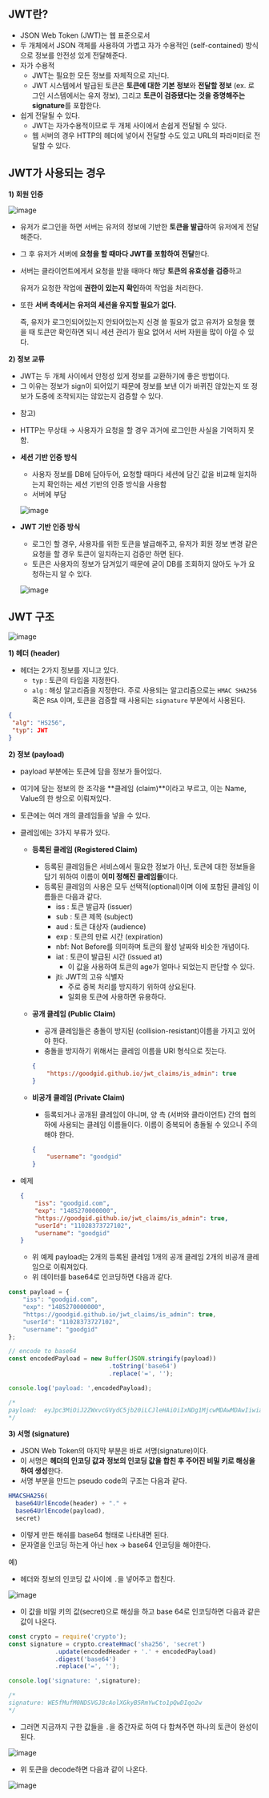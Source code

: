 ## JWT란?

- JSON Web Token (JWT)는 웹 표준으로서
- 두 개체에서 JSON 객체를 사용하여 가볍고 자가 수용적인 (self-contained) 방식으로 정보를 안전성 있게 전달해준다.
- 자가 수용적
    - JWT는 필요한 모든 정보를 자체적으로 지닌다.
    - JWT 시스템에서 발급된 토큰은 **토큰에 대한 기본 정보**와 **전달할 정보** (ex. 로그인 시스템에서는 유저 정보), 그리고 **토큰이 검증됐다는 것을 증명해주는 signature**를 포함한다.
- 쉽게 전달될 수 있다.
    - JWT는 자가수용적이므로 두 개체 사이에서 손쉽게 전달될 수 있다.
    - 웹 서버의 경우 HTTP의 헤더에 넣어서 전달할 수도 있고 URL의 파라미터로 전달할 수 있다.

## JWT가 사용되는 경우

**1) 회원 인증**

![image](https://user-images.githubusercontent.com/47748246/188250681-208af321-ed60-46c3-943f-d59232f92690.png)

- 유저가 로그인을 하면 서버는 유저의 정보에 기반한 **토큰을 발급**하여 유저에게 전달해준다.
- 그 후 유저가 서버에 **요청을 할 때마다 JWT를 포함하여 전달**한다.
- 서버는 클라이언트에게서 요청을 받을 때마다 해당 **토큰의 유효성을 검증**하고
    
    유저가 요청한 작업에 **권한이 있는지 확인**하여 작업을 처리한다.
    
- 또한 **서버 측에서는 유저의 세션을 유지할 필요가 없다.**
    
    즉, 유저가 로그인되어있는지 안되어있는지 신경 쓸 필요가 없고
    유저가 요청을 했을 때 토큰만 확인하면 되니 세션 관리가 필요 없어서 서버 자원을 많이 아낄 수 있다. 
    

**2) 정보 교류**

- JWT는 두 개체 사이에서 안정성 있게 정보를 교환하기에 좋은 방법이다.
- 그 이유는 정보가 sign이 되어있기 때문에 정보를 보낸 이가 바뀌진 않았는지 또 정보가 도중에 조작되지는 않았는지 검증할 수 있다.

+ 참고)

- HTTP는 무상태 → 사용자가 요청을 할 경우 과거에 로그인한 사실을 기억하지 못함.
- **세션 기반 인증 방식**
    - 사용자 정보를 DB에 담아두어, 요청할 때마다 세션에 담긴 값을 비교해 일치하는지 확인하는 세션 기반의 인증 방식을 사용함
    - 서버에 부담
    
    ![image](https://user-images.githubusercontent.com/47748246/188250687-46b02879-6812-45d1-a6c3-325ef319e16f.png)
    
- **JWT 기반 인증 방식**
    - 로그인 할 경우, 사용자를 위한 토큰을 발급해주고, 유저가 회원 정보 변경 같은 요청을 할 경우 토큰이 일치하는지 검증만 하면 된다.
    - 토큰은 사용자의 정보가 담겨있기 때문에 굳이 DB를 조회하지 않아도 누가 요청하는지 알 수 있다.
    
    ![image](https://user-images.githubusercontent.com/47748246/188250695-0b235283-955f-45ff-87d6-dad7b00c2a3e.png)
    

## JWT 구조

![image](https://user-images.githubusercontent.com/47748246/188250704-06f0e4d2-b9cc-4fa9-93d8-35c9dd4db516.png)

**1) 헤더 (header)**

- 헤더는 2가지 정보를 지니고 있다.
    - `typ` : 토큰의 타입을 지정한다.
    - `alg` : 해싱 알고리즘을 지정한다. 주로 사용되는 알고리즘으로는 `HMAC SHA256` 혹은 `RSA` 이며, 토큰을 검증할 때 사용되는 `signature` 부분에서 사용된다.

```json
{
 "alg": "HS256",
 "typ": JWT
}
```

**2) 정보 (payload)**

- payload 부분에는 토큰에 담을 정보가 들어있다.
- 여기에 담는 정보의 한 조각을 **클레임 (claim)**이라고 부르고, 이는 Name, Value의 한 쌍으로 이뤄져있다.
- 토큰에는 여러 개의 클레임들을 넣을 수 있다.
- 클레임에는 3가지 부류가 있다.
    - **등록된 클레임 (Registered Claim)**
        - 등록된 클레임들은 서비스에서 필요한 정보가 아닌, 토큰에 대한 정보들을 담기 위하여 이름이 **이미 정해진 클레임들**이다.
        - 등록된 클레임의 사용은 모두 선택적(optional)이며 이에 포함된 클레임 이름들은 다음과 같다.
            - iss : 토큰 발급자 (issuer)
            - sub : 토큰 제목 (subject)
            - aud : 토큰 대상자 (audience)
            - exp : 토큰의 만료 시간 (expiration)
            - nbf: Not Before를 의미하며 토큰의 활성 날짜와 비슷한 개념이다.
            - iat : 토큰이 발급된 시간 (issued at)
                - 이 값을 사용하여 토큰의 age가 얼마나 되었는지 판단할 수 있다.
            - jti: JWT의 고유 식별자
                - 주로 중복 처리를 방지하기 위하여 상요된다.
                - 일회용 토큰에 사용하면 유용하다.
    - **공개 클레임 (Public Claim)**
        - 공개 클레임들은 충돌이 방지된 (collision-resistant)이름을 가지고 있어야 한다.
        - 충돌을 방지하기 위해서는 클레임 이름을 URI 형식으로 짓는다.
        
        ```json
        {
            "https://goodgid.github.io/jwt_claims/is_admin": true
        }
        ```
        
    
    - **비공개 클레임 (Private Claim)**
        - 등록되거나 공개된 클레임이 아니며, 양 측 (서버와 클라이언트) 간의 협의 하에 사용되는 클레임 이름들이다. 이름이 중복되어 충돌될 수 있으니 주의해야 한다.
        
        ```json
        {
            "username": "goodgid"
        }
        ```
        
    
- 예제
    
    ```json
    {
        "iss": "goodgid.com",
        "exp": "1485270000000",
        "https://goodgid.github.io/jwt_claims/is_admin": true,
        "userId": "11028373727102",
        "username": "goodgid"
    }
    ```
    
    - 위 예제 payload는 2개의 등록된 클레임 1개의 공개 클레임 2개의 비공개 클레임으로 이뤄져있다.
    - 위 데이터를 base64로 인코딩하면 다음과 같다.

```jsx
const payload = {
    "iss": "goodgid.com",
    "exp": "1485270000000",
    "https://goodgid.github.io/jwt_claims/is_admin": true,
    "userId": "11028373727102",
    "username": "goodgid"
};

// encode to base64
const encodedPayload = new Buffer(JSON.stringify(payload))
                            .toString('base64')
                            .replace('=', '');

console.log('payload: ',encodedPayload);

/* 
payload:  eyJpc3MiOiJ2ZWxvcGVydC5jb20iLCJleHAiOiIxNDg1MjcwMDAwMDAwIiwiaHR0cHM6Ly92ZWxvcGVydC5jb20vand0X2NsYWltcy9pc19hZG1pbiI6dHJ1ZSwidXNlcklkIjoiMTEwMjgzNzM3MjcxMDIiLCJ1c2VybmFtZSI6InZlbG9wZXJ0In0
*/
```

**3) 서명 (signature)**

- JSON Web Token의 마지막 부분은 바로 서명(signature)이다.
- 이 서명은 **헤더의 인코딩 값과 정보의 인코딩 값을 합친 후 주어진 비밀 키로 해싱을 하여 생성**한다.
- 서명 부분을 만드는 pseudo code의 구조는 다음과 같다.

```jsx
HMACSHA256(
  base64UrlEncode(header) + "." +
  base64UrlEncode(payload),
  secret)
```

- 이렇게 만든 해쉬를 base64 형태로 나타내면 된다.
- 문자열을 인코딩 하는게 아닌 hex → base64 인코딩을 해야한다.

예) 

- 헤더와 정보의 인코딩 값 사이에 `.`을 넣어주고 합친다.

![image](https://user-images.githubusercontent.com/47748246/188250712-5ed69b26-63e3-4b8d-87e0-e56f032abf7a.png)

- 이 값을 비밀 키의 값(secret)으로 해싱을 하고 base 64로 인코딩하면 다음과 같은 값이 나온다.

```jsx
const crypto = require('crypto');
const signature = crypto.createHmac('sha256', 'secret')
             .update(encodedHeader + '.' + encodedPayload)
             .digest('base64')
             .replace('=', '');

console.log('signature: ',signature);

/* 
signature: WE5fMufM0NDSVGJ8cAolXGkyB5RmYwCto1pQwDIqo2w
*/
```

- 그러면 지금까지 구한 값들을 `.`을 중간자로 하여 다 합쳐주면 하나의 토큰이 완성이 된다.

![image](https://user-images.githubusercontent.com/47748246/188250715-cbdc74ad-afe9-439e-8d30-ef3ef8415357.png)

- 위 토큰을 decode하면 다음과 같이 나온다.

![image](https://user-images.githubusercontent.com/47748246/188250728-996a4738-30e6-434f-ab08-802d290455d2.png)
```jsx
